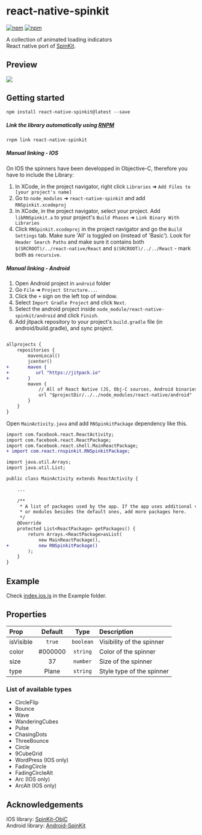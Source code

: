 # react-native-spinkit

[![npm](https://img.shields.io/npm/dm/react-native-spinkit.svg?maxAge=2592000)]()
[![npm](https://img.shields.io/npm/dt/react-native-spinkit.svg?maxAge=2592000)]()   

A collection of animated loading indicators   
React native port of [SpinKit](http://tobiasahlin.com/spinkit/).

## Preview
![](http://i.imgur.com/AwJsakU.gif)

## Getting started

`npm install react-native-spinkit@latest --save`

##### Link the library automatically using [RNPM](https://github.com/rnpm/rnpm)
`rnpm link react-native-spinkit`

##### Manual linking - IOS
On IOS the spinners have been developped in Objective-C, therefore you have to include the Library:

1. In XCode, in the project navigator, right click `Libraries` ➜ `Add Files to [your project's name]`
2. Go to `node_modules` ➜ `react-native-spinkit` and add `RNSpinkit.xcodeproj`
3. In XCode, in the project navigator, select your project. Add `libRNSpinkit.a` to your project's `Build Phases` ➜ `Link Binary With Libraries`
4. Click `RNSpinkit.xcodeproj` in the project navigator and go the `Build Settings` tab. Make sure 'All' is toggled on (instead of 'Basic'). Look for `Header Search Paths` and make sure it contains both `$(SRCROOT)/../react-native/React` and `$(SRCROOT)/../../React` - mark both as `recursive`.

##### Manual linking - Android
1. Open Android project in `android` folder
2. Go `File` ➜ `Project Structure...`.
3. Click the `+` sign on the left top of window.
4. Select `Import Gradle Project` and click `Next`.
5. Select the android project inside `node_module/react-native-spinkit/android` and click `Finish`.
6. Add jitpack repository to your project's `build.gradle` file (in android/build.gradle), and sync project.

```diff

allprojects {
    repositories {
        mavenLocal()
        jcenter()
+       maven {                                                                                                             
+          url "https://jitpack.io"                                                                                       
+       }                                                                                                                   
        maven {
            // All of React Native (JS, Obj-C sources, Android binaries) is installed from npm
            url "$projectDir/../../node_modules/react-native/android"
        }
    }
}

```

Open `MainActivity.java` and add `RNSpinkitPackage` dependency like this.
```diff
import com.facebook.react.ReactActivity;
import com.facebook.react.ReactPackage;
import com.facebook.react.shell.MainReactPackage;
+ import com.react.rnspinkit.RNSpinkitPackage;                                                                              

import java.util.Arrays;
import java.util.List;

public class MainActivity extends ReactActivity {

    ...
    
    /**
     * A list of packages used by the app. If the app uses additional views
     * or modules besides the default ones, add more packages here.
     */
    @Override
    protected List<ReactPackage> getPackages() {
        return Arrays.<ReactPackage>asList(
            new MainReactPackage(),
+           new RNSpinkitPackage()                                                                                          
        );
    }
}

```

## Example
Check [index.ios.js](https://github.com/maxs15/react-native-spinkit/blob/master/Example/index.ios.js) in the Example folder.

## Properties

| Prop  | Default  | Type | Description |
| :------------ |:---------------:| :---------------:| :-----|
| isVisible | `true` | `boolean` | Visibility of the spinner |
| color | #000000 | `string` | Color of the spinner  |
| size | 37 | `number` | Size of the spinner |
| type | Plane | `string` | Style type of the spinner |

### List of available types

- CircleFlip
- Bounce
- Wave
- WanderingCubes
- Pulse
- ChasingDots
- ThreeBounce
- Circle
- 9CubeGrid
- WordPress (IOS only)
- FadingCircle
- FadingCircleAlt
- Arc (IOS only)
- ArcAlt (IOS only)

## Acknowledgements

IOS library: [SpinKit-ObjC](https://github.com/raymondjavaxx/SpinKit-ObjC)   
Android  library: [Android-SpinKit](https://github.com/ybq/Android-SpinKit)

